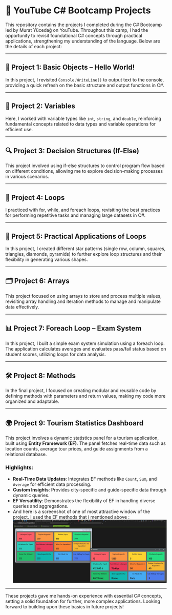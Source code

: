 # 📘 YouTube C# Bootcamp Projects

This repository contains the projects I completed during the C# Bootcamp led by Murat Yücedağ on YouTube. Throughout this camp, I had the opportunity to revisit foundational C# concepts through practical applications, strengthening my understanding of the language. Below are the details of each project:

---

## 🌅 Project 1: Basic Objects – Hello World!
In this project, I revisited `Console.WriteLine()` to output text to the console, providing a quick refresh on the basic structure and output functions in C#.

---

## 🧮 Project 2: Variables
Here, I worked with variable types like `int`, `string`, and `double`, reinforcing fundamental concepts related to data types and variable operations for efficient use.

---

## 🔍 Project 3: Decision Structures (If-Else)
This project involved using if-else structures to control program flow based on different conditions, allowing me to explore decision-making processes in various scenarios.

---

## 🔁 Project 4: Loops
I practiced with for, while, and foreach loops, revisiting the best practices for performing repetitive tasks and managing large datasets in C#.

---

## 🔄 Project 5: Practical Applications of Loops
In this project, I created different star patterns (single row, column, squares, triangles, diamonds, pyramids) to further explore loop structures and their flexibility in generating various shapes.

---

## 🗂️ Project 6: Arrays
This project focused on using arrays to store and process multiple values, revisiting array handling and iteration methods to manage and manipulate data effectively.

---

## 📊 Project 7: Foreach Loop – Exam System
In this project, I built a simple exam system simulation using a foreach loop. The application calculates averages and evaluates pass/fail status based on student scores, utilizing loops for data analysis.

---

## 🛠️ Project 8: Methods
In the final project, I focused on creating modular and reusable code by defining methods with parameters and return values, making my code more organized and adaptable.

---


## 🌍 Project 9: Tourism Statistics Dashboard
This project involves a dynamic statistics panel for a tourism application, built using **Entity Framework (EF)**. The panel fetches real-time data such as location counts, average tour prices, and guide assignments from a relational database.

### Highlights:
- **Real-Time Data Updates**: Integrates EF methods like `Count`, `Sum`, and `Average` for efficient data processing.
- **Custom Insights**: Provides city-specific and guide-specific data through dynamic queries.
- **EF Versatility**: Demonstrates the flexibility of EF in handling diverse queries and aggregations.
- And here is a screenshot of one of most attractive window of the project. I used the EF methods that i mentioned above :
![Tourism Statistics Dashboard](301/Bootcamp.EFProject-DBFirstAPP/SSs/StatWindowSS.JPG)

---

These projects gave me hands-on experience with essential C# concepts, setting a solid foundation for further, more complex applications. Looking forward to building upon these basics in future projects!
